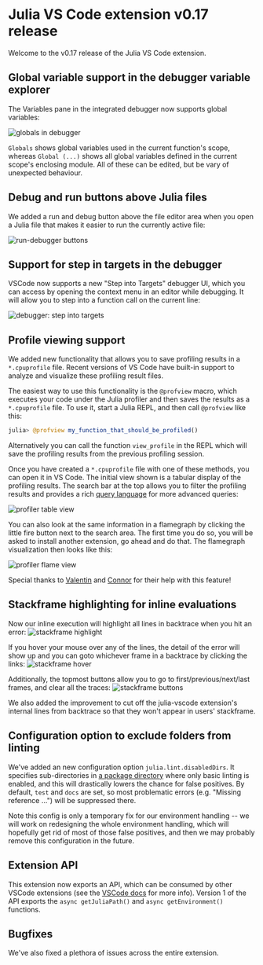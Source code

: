 # Julia VS Code extension v0.17 release

Welcome to the v0.17 release of the Julia VS Code extension.

## Global variable support in the debugger variable explorer

The Variables pane in the integrated debugger now supports global variables:

![globals in debugger](./0.17/debugger_globals.png)

`Globals` shows global variables used in the current function's scope, whereas `Global (...)` shows all global variables defined in the current scope's enclosing module. All of these can be edited, but be vary of unexpected behaviour.

## Debug and run buttons above Julia files

We added a run and debug button above the file editor area when you open a Julia file that makes it easier to run the currently active file:

![run-debugger buttons](./0.17/run_debug_buttons.png)

## Support for step in targets in the debugger

VSCode now supports a new "Step into Targets" debugger UI, which you can access by opening the context menu in an editor while debugging. It will allow you to step into a function call on the current line:

![debugger: step into targets](./0.17/debugger_step_into_target.png)

## Profile viewing support

We added new functionality that allows you to save profiling results in a `*.cpuprofile` file. Recent versions of VS Code have built-in support to analyze and visualize these profiling result files.

The easiest way to use this functionality is the `@profview` macro, which executes your code under the Julia profiler and then saves the results as a `*.cpuprofile` file. To use it, start a Julia REPL, and then call `@profview` like this:

```julia
julia> @profview my_function_that_should_be_profiled()
```

Alternatively you can call the function `view_profile` in the REPL which will save the profiling results from the previous profiling session.

Once you have created a `*.cpuprofile` file with one of these methods, you can open it in VS Code. The initial view shown is a tabular display of the profiling results. The search bar at the top allows you to filter the profiling results and provides a rich [query language](https://github.com/microsoft/vscode-js-profile-visualizer/blob/master/query-language.md) for more advanced queries:

![profiler table view](./0.17/profiler_table.png)

You can also look at the same information in a flamegraph by clicking the little fire button next to the search area. The first time you do so, you will be asked to install another extension, go ahead and do that. The flamegraph visualization then looks like this:

![profiler flame view](./0.17/profiler_figure.png)

Special thanks to [Valentin](https://github.com/vchuravy) and [Connor](https://github.com/connor4312) for their help with this feature!

## Stackframe highlighting for inline evaluations

Now our inline execution will highlight all lines in backtrace when you hit an error:
![stackframe highlight](./0.17/stackframe_highlight.png)

If you hover your mouse over any of the lines, the detail of the error will show up and you can goto whichever frame in a backtrace by clicking the links:
![stackframe hover](./0.17/stackframe_hover.png)

Additionally, the topmost buttons allow you to go to first/previous/next/last frames, and clear all the traces:
![stackframe buttons](./0.17/stackframe_buttons.png)

We also added the improvement to cut off the julia-vscode extension's internal lines from backtrace so that they won't appear in users' stackframe.

## Configuration option to exclude folders from linting

We've added an new configuration option `julia.lint.disabledDirs`.
It specifies sub-directories in [a package directory](https://docs.julialang.org/en/v1/manual/code-loading/#Package-directories-1) where only basic linting is enabled,
and this will drastically lowers the chance for false positives.
By default, `test` and `docs` are set, so most problematic errors (e.g. "Missing reference ...") will be suppressed there.

Note this config is only a temporary fix for our environment handling --
we will work on redesigning the whole environment handling, which will hopefully get rid of most of those false positives,
and then we may probably remove this configuration in the future.

## Extension API

This extension now exports an API, which can be consumed by other VSCode extensions (see the [VSCode docs](https://code.visualstudio.com/api/references/vscode-api#extensions) for more info). Version 1 of the API exports the `async getJuliaPath()` and `async getEnvironment()` functions.

## Bugfixes

We've also fixed a plethora of issues across the entire extension.

